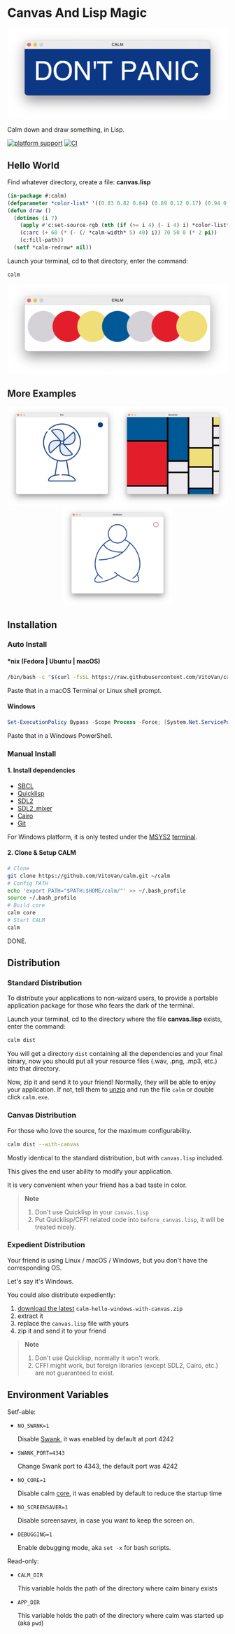 # Canvas And Lisp Magic

[![Don't Panic](./images/dont-panic.png)](https://github.com/VitoVan/calm)

Calm down and draw something, in Lisp.

[![platform support](https://img.shields.io/badge/Platform-Linux%20%7C%20macOS%20%7C%20Windows-blue.svg)](#installation) [![CI](https://github.com/VitoVan/calm/actions/workflows/main.yml/badge.svg)](https://github.com/VitoVan/calm/actions/workflows/main.yml)

## Hello World

Find whatever directory, create a file: **canvas.lisp**

```lisp
(in-package #:calm)
(defparameter *color-list* '((0.83 0.82 0.84) (0.89 0.12 0.17) (0.94 0.87 0.47) (0 0.35 0.59)))
(defun draw ()
  (dotimes (i 7)
    (apply #'c:set-source-rgb (nth (if (>= i 4) (- i 4) i) *color-list*))
    (c:arc (+ 60 (* (- (/ *calm-width* 5) 40) i)) 70 50 0 (* 2 pi))
    (c:fill-path))
  (setf *calm-redraw* nil))
```

Launch your terminal, cd to that directory, enter the command:

```bash
calm
```

[![Hello World](./images/hello-world.png)](#hello-world)

## More Examples

<p align="center">
    <a title="Check the code for Fan" href="https://github.com/calm2d/fan"><img width="250" alt="Fan" src="./images/fan.png"></a>
    <a title="Check the code for Mondrian" href="https://github.com/calm2d/mondrian"><img width="250" alt="Mondrian" src="./images/mondrian.png"></a>
    <a title="Check the code for Meditator" href="https://github.com/calm2d/meditator"><img width="250" alt="Meditator" src="./images/meditator.png"></a>
</p>

## Installation

### Auto Install

#### *nix (Fedora | Ubuntu | macOS)

```bash
/bin/bash -c "$(curl -fsSL https://raw.githubusercontent.com/VitoVan/calm/main/scripts/install.sh)"
```

Paste that in a macOS Terminal or Linux shell prompt.

#### Windows

```powershell
Set-ExecutionPolicy Bypass -Scope Process -Force; [System.Net.ServicePointManager]::SecurityProtocol = [System.Net.ServicePointManager]::SecurityProtocol -bor 3072; iex ((New-Object System.Net.WebClient).DownloadString('https://raw.githubusercontent.com/VitoVan/calm/main/scripts/install.ps1'))
```

Paste that in a Windows PowerShell.

### Manual Install

#### 1. Install dependencies

- [SBCL](https://www.sbcl.org)
- [Quicklisp](https://quicklisp.org)
- [SDL2](https://www.libsdl.org)
- [SDL2_mixer](https://www.libsdl.org/projects/mixer)
- [Cairo](https://www.cairographics.org)
- [Git](https://git-scm.com)

For Windows platform, it is only tested under the [MSYS2](https://www.msys2.org) [terminal](https://www.msys2.org/docs/terminals/).

#### 2. Clone & Setup CALM

```bash
# Clone
git clone https://github.com/VitoVan/calm.git ~/calm
# Config PATH
echo 'export PATH="$PATH:$HOME/calm/"' >> ~/.bash_profile
source ~/.bash_profile
# Build core
calm core
# Start CALM
calm
```

DONE.

## Distribution

### Standard Distribution

To distribute your applications to non-wizard users, to provide a portable application package for those who fears the dark of the terminal.

Launch your terminal, cd to the directory where the file **canvas.lisp** exists, enter the command:

```bash
calm dist
```

You will get a directory `dist` containing all the dependencies and your final binary, now you should put all your resource files (.wav, .png, .mp3, etc.) into that directory.

Now, zip it and send it to your friend! Normally, they will be able to enjoy your application. If not, tell them to [unzip](https://www.wikihow.com/Unzip-a-File) and run the file `calm` or double click `calm.exe`.

### Canvas Distribution

For those who love the source, for the maximum configurability.

```bash
calm dist --with-canvas
```

Mostly identical to the standard distribution, but with `canvas.lisp` included.

This gives the end user ability to modify your application.

It is very convenient when your friend has a bad taste in color.

> **Note**
> 1. Don't use Quicklisp in your `canvas.lisp`
> 2. Put Quicklisp/CFFI related code into `before_canvas.lisp`, it will be treated nicely.

### Expedient Distribution

Your friend is using Linux / macOS / Windows, but you don't have the corresponding OS.

Let's say it's Windows.

You could also distribute expediently:

1. [download the latest](https://github.com/VitoVan/calm/releases) `calm-hello-windows-with-canvas.zip`
2. extract it
3. replace the `canvas.lisp` file with yours
4. zip it and send it to your friend

> **Note**
> 1. Don't use Quicklisp, normally it won't work.
> 2. CFFI might work, but foreign libraries (except SDL2, Cairo, etc.) are not guaranteed to exist.

## Environment Variables

Setf-able:

- `NO_SWANK=1`

  Disable [Swank](https://www.cliki.net/SWANK), it was enabled by default at port 4242

- `SWANK_PORT=4343`

  Change Swank port to 4343, the default port was 4242

- `NO_CORE=1`

  Disable calm [core](https://www.sbcl.org/manual/#Saving-a-Core-Image), it was enabled by default to reduce the startup time

- `NO_SCREENSAVER=1`

  Disable screensaver, in case you want to keep the screen on.

- `DEBUGGING=1`

  Enable debugging mode, aka `set -x` for bash scripts.


Read-only:

- `CALM_DIR`

  This variable holds the path of the directory where calm binary exists

- `APP_DIR`

  This variable holds the path of the directory where calm was started up (aka `pwd`)
